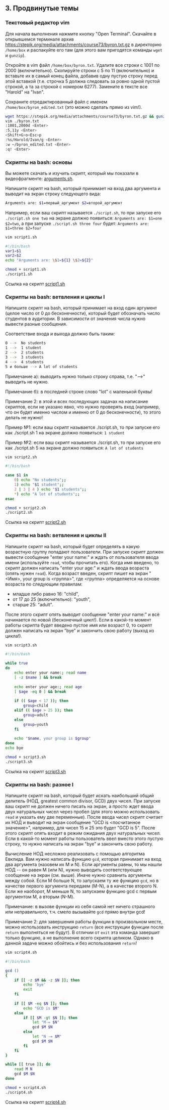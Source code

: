 ## 3. Продвинутые темы

### Текстовый редактор vim

Для начала выполнения нажмите кнопку "Open Terminal". Скачайте в открывшемся терминале архив https://stepik.org/media/attachments/course73/byron.txt.gz в директорию `/home/box` и распакуйте его там (для этого вам пригодятся команды `wget` и `gunzip`).

Откройте в vim файл `/home/box/byron.txt`. Удалите все строки с 1001 по 2000 (включительно). Скопируйте строки с 5 по 11 (включительно) и вставьте их в самый конец файла, добавив одну пустую строку перед этой вставкой (т.е. строчка 5 должна следовать за ровно одной пустой строкой, а та за строкой с номером 6277). Замените в тексте все "Harold" на "Ivan".

Сохраните отредактированный файл с именем `/home/box/byron_edited.txt` (это можно сделать прямо из vim!).

```bash
wget https://stepik.org/media/attachments/course73/byron.txt.gz && gunzip ./byron.txt.gz
vim ./byron.txt
:1001,2000d <Enter>
:5,11y <Enter>
<Shift+G>o<Esc>p
:%s/Harold/Ivan/g <Enter>
:﻿w ~/byron_edited.txt <Enter>
:q! <Enter>
```

### Скрипты на bash: основы

Вы можете скачать и изучить скрипт, который мы показали в видеофрагменте: [arguments.sh](https://stepik.org/media/attachments/course73/bash_scripts/arguments.sh).

Напишите скрипт на bash, который принимает на вход два аргумента и выводит на экран строку следующего вида:
```bash
Arguments are: $1=первый_аргумент $2=второй_аргумент
```
Например, если ваш скрипт называется `./script.sh`, то при запуске его `./script.sh one two` на экране должно появиться: `Arguments are: $1=one $2=two`, а при запуске `./script.sh three four` будет: `Arguments are: $1=three $2=four`

```bash
vim script1.sh

#!/bin/bash
var1=$1
var2=$2
echo "Arguments are: \$1=${1} \$2=${2}"

chmod + script1.sh
./script1.sh
```
Ссылка на скрипт [script1.sh](https://github.com/vypiemzalyubov/git-bash/blob/main/Bash/Stepik/Introduction%20to%20Linux/3.%20Advanced%20topics/script1.sh)

### Скрипты на bash: ветвления и циклы I

Напишите скрипт на bash, который принимает на вход один аргумент (целое число от 0 до бесконечности), который будет обозначать число студентов в аудитории. В зависимости от значения числа нужно вывести разные сообщения. 

Соответствие входа и выхода должно быть таким:
```bash
0 -->  No students
1 -->  1 student
2 -->  2 students
3 -->  3 students
4 -->  4 students
5 и больше --> A lot of students
```
Примечание а): выводить нужно только строку справа, т.е. "-->" выводить не нужно.

Примечание б): в последней строке слово "lot" с маленькой буквы!

Примечание 2: в этой и всех последующих задачах на написание скриптов, если не указано явно, что нужно проверять вход (например, что он будет именно числом и именно от 0 до бесконечности), то этого делать не нужно!

Пример №1: если ваш скрипт называется ./script.sh, то при запуске его как ./script.sh 1 на экране должно появиться: `1 student`

Пример №2: если ваш скрипт называется ./script.sh, то при запуске его как ./script.sh 5 на экране должно появиться: `A lot of students`

```bash
vim script2.sh

#!/bin/bash

case $1 in
	0) echo "No students";;
	1) echo "$1 student";;
	2 | 3 | 4 ) echo "$1 students";;
	*) echo "A lot of students";;
esac

chmod + script2.sh
./script2.sh
```
Ссылка на скрипт [script2.sh](https://github.com/vypiemzalyubov/git-bash/blob/main/Bash/Stepik/Introduction%20to%20Linux/3.%20Advanced%20topics/script2.sh)

### Скрипты на bash: ветвления и циклы II

Напишите скрипт на bash, который будет определять в какую возрастную группу попадают пользователи. При запуске скрипт должен вывести сообщение "enter your name:" и ждать от пользователя ввода имени (используйте `read`, чтобы прочитать его). Когда имя введено, то скрипт должен написать "enter your age:" и ждать ввода возраста (опять нужен `read`). Когда возраст введен, скрипт пишет на экран "<Имя>, your group is <группа>", где <группа> определяется на основе возраста по следующим правилам:
- младше либо равно 16: "child",
- от 17 до 25 (включительно): "youth",
- старше 25: "adult".

После этого скрипт опять выводит сообщение "enter your name:" и всё начинается по новой (бесконечный цикл!). Если в какой-то момент работы скрипта будет введено пустое имя или возраст 0, то скрипт должен написать на экран "bye" и закончить свою работу (выход из цикла!).

```bash
vim script3.sh

#!/bin/bash

while true
do
    echo enter your name:; read name
    [ -z $name ] && break
    
    echo enter your age:; read age
    [ $age -eq 0 ] && break
    
    if (( $age < 17 )); then
        group=child
    elif (( $age > 25 )); then
        group=adult
    else
        group=youth
    fi
    
    echo "$name, your group is $group"
done
echo bye

chmod + script3.sh
./script3.sh
```
Ссылка на скрипт [script3.sh](https://github.com/vypiemzalyubov/git-bash/blob/main/Bash/Stepik/Introduction%20to%20Linux/3.%20Advanced%20topics/script3.sh)

### Скрипты на bash: разное I

Напишите скрипт на bash, который будет искать наибольший общий делитель (НОД, greatest common divisor, GCD) двух чисел. При запуске ваш скрипт не должен ничего писать на экран, а просто ждет ввода двух натуральных чисел через пробел (для этого можно использовать `read` и указать ему две переменные). После ввода чисел скрипт считает их НОД и выводит на экран сообщение "GCD is <посчитанное значение>", например, для чисел 15 и 25 это будет "GCD is 5". После этого скрипт опять входит в режим ожидания двух натуральных чисел. Если в какой-то момент работы пользователь ввел вместо этого пустую строку, то нужно написать на экран "bye" и закончить свою работу. 

Вычисление НОД несложно реализовать с помощью алгоритма Евклида. Вам нужно написать функцию `gcd`, которая принимает на вход два аргумента (назовем их M и N). Если аргументы равны, то мы нашли НОД -- он равен M (или N), нужно выводить соответствующее сообщение на экран (см. выше). Иначе нужно сравнить аргументы между собой. Если M больше N, то запускаем ту же функцию `gcd`, но в качестве первого аргумента передаем (M-N), а в качестве второго N. Если же наоборот, M меньше N, то запускаем функцию gcd с первым аргументом M, а вторым (N-M).

Примечание: в вызове функции из себя самой нет ничего страшного или неправильного, т.ч. смело вызывайте `gcd` прямо внутри gcd!

Примечание 2: для завершения работы функции в произвольном месте, можно использовать инструкцию `return` (все инструкции функции после `return` выполняться не будут). В отличии от `exit` эта команда завершит только функцию, а не выполнение всего скрипта целиком. Однако в данной задаче можно обойтись и без использования `return`!

```bash
vim script4.sh

#!/bin/bash

gcd ()
{
    if [[ -z $M && -z $N ]]; then
        echo 'bye'
        exit
    fi 
    
    if [[ $M -eq $N ]]; then
        echo "GCD is $M"
    else
        if [[ $M -gt $N ]]; then
            let "M-= $N"
            gcd $M $N        
        else
            let "N -= $M"
            gcd $M $N
        fi
    fi
}

while [[ true ]]; do
    read M N
    gcd $M $N
done

chmod + script4.sh
./script4.sh
```
Ссылка на скрипт [script4.sh](https://github.com/vypiemzalyubov/git-bash/blob/main/Bash/Stepik/Introduction%20to%20Linux/3.%20Advanced%20topics/script4.sh)
